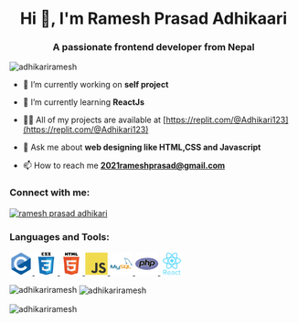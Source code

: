 <h1 align="center">Hi 👋, I'm Ramesh Prasad Adhikaari</h1>
<h3 align="center">A passionate frontend developer from Nepal</h3>

<p align="left"> <img src="https://komarev.com/ghpvc/?username=adhikariramesh&label=Profile%20views&color=0e75b6&style=flat" alt="adhikariramesh" /> </p>

- 🔭 I’m currently working on **self project**

- 🌱 I’m currently learning **ReactJs**

- 👨‍💻 All of my projects are available at [https://replit.com/@Adhikari123](https://replit.com/@Adhikari123)

- 💬 Ask me about **web designing like HTML,CSS and Javascript**

- 📫 How to reach me **2021rameshprasad@gmail.com**

<h3 align="left">Connect with me:</h3>
<p align="left">
<a href="https://linkedin.com/in/ramesh prasad adhikari" target="blank"><img align="center" src="https://raw.githubusercontent.com/rahuldkjain/github-profile-readme-generator/master/src/images/icons/Social/linked-in-alt.svg" alt="ramesh prasad adhikari" height="30" width="40" /></a>
</p>

<h3 align="left">Languages and Tools:</h3>
<p align="left"> <a href="https://www.cprogramming.com/" target="_blank" rel="noreferrer"> <img src="https://raw.githubusercontent.com/devicons/devicon/master/icons/c/c-original.svg" alt="c" width="40" height="40"/> </a> <a href="https://www.w3schools.com/css/" target="_blank" rel="noreferrer"> <img src="https://raw.githubusercontent.com/devicons/devicon/master/icons/css3/css3-original-wordmark.svg" alt="css3" width="40" height="40"/> </a> <a href="https://www.w3.org/html/" target="_blank" rel="noreferrer"> <img src="https://raw.githubusercontent.com/devicons/devicon/master/icons/html5/html5-original-wordmark.svg" alt="html5" width="40" height="40"/> </a> <a href="https://developer.mozilla.org/en-US/docs/Web/JavaScript" target="_blank" rel="noreferrer"> <img src="https://raw.githubusercontent.com/devicons/devicon/master/icons/javascript/javascript-original.svg" alt="javascript" width="40" height="40"/> </a> <a href="https://www.mysql.com/" target="_blank" rel="noreferrer"> <img src="https://raw.githubusercontent.com/devicons/devicon/master/icons/mysql/mysql-original-wordmark.svg" alt="mysql" width="40" height="40"/> </a> <a href="https://www.php.net" target="_blank" rel="noreferrer"> <img src="https://raw.githubusercontent.com/devicons/devicon/master/icons/php/php-original.svg" alt="php" width="40" height="40"/> </a> <a href="https://reactjs.org/" target="_blank" rel="noreferrer"> <img src="https://raw.githubusercontent.com/devicons/devicon/master/icons/react/react-original-wordmark.svg" alt="react" width="40" height="40"/> </a> </p>

<p><img align="left" src="https://github-readme-stats.vercel.app/api/top-langs?username=adhikariramesh&show_icons=true&locale=en&layout=compact" alt="adhikariramesh" /></p>

<p>&nbsp;<img align="center" src="https://github-readme-stats.vercel.app/api?username=adhikariramesh&show_icons=true&locale=en" alt="adhikariramesh" /></p>

<p><img align="center" src="https://github-readme-streak-stats.herokuapp.com/?user=adhikariramesh&" alt="adhikariramesh" /></p>
